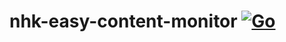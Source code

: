 # nhk-easy-content-monitor [![Go](https://github.com/nhk-news-web-easy/nhk-easy-content-monitor/actions/workflows/build.yml/badge.svg?branch=main)](https://github.com/nhk-news-web-easy/nhk-easy-content-monitor/actions/workflows/build.yml)

